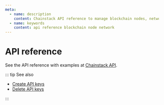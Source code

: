 ```yaml
---
meta:
  - name: description
    content: Chainstack API reference to manage blockchain nodes, networks, projects, and organizations.
  - name: keywords
    content: api reference blockchain node network
---
```


# API reference

See the API reference with examples at <a href="https://api.chainstack.com/" target="_blank">Chainstack API</a>.

::: tip See also

* [Create API keys](/api/create-api-keys)
* [Delete API keys](/api/delete-api-keys)

:::
